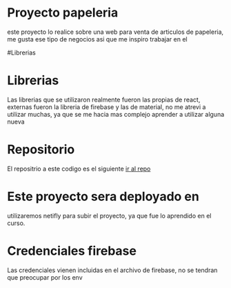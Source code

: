# Proyecto papeleria
 este proyecto lo realice sobre una web para venta de articulos de papeleria, me gusta ese tipo de negocios asi que me inspiro trabajar en el

#Librerias

# Librerias
Las librerias que se utilizaron realmente fueron las propias de react, externas fueron la libreria de firebase
y las de material, no me atrevi a utilizar muchas, ya que se me hacia mas complejo aprender a utilizar alguna nueva

# Repositorio
El repositrio a este codigo es el siguiente
[ir al repo](https://github.com/JesusKno/cano-papeleria-app)


# Este proyecto sera deployado en 

utilizaremos netifly para subir el proyecto, ya que fue lo aprendido en el curso.

# Credenciales firebase

Las credenciales vienen incluidas en el archivo de firebase, no se tendran que preocupar por los env